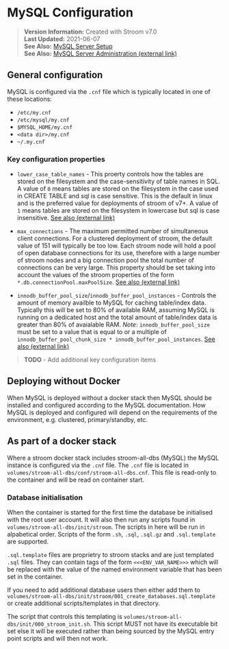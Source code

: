 # MySQL Configuration

> **Version Information:** Created with Stroom v7.0  
> **Last Updated:** 2021-06-07  
> **See Also:** [MySQL Server Setup](../version-5/mysql-server-setup.md)  
> **See Also:** [MySQL Server Administration (external link)](https://dev.mysql.com/doc/refman/8.0/en/server-administration.html)

## General configuration

MySQL is configured via the `.cnf` file which is typically located in one of these locations:

* `/etc/my.cnf`
* `/etc/mysql/my.cnf`
* `$MYSQL_HOME/my.cnf`
* `<data dir>/my.cnf`
* `~/.my.cnf`

### Key configuration properties

* `lower_case_table_names` - This proerty controls how the tables are stored on the filesystem and the case-sensitivity of table names in SQL.
  A value of `0` means tables are stored on the filesystem in the case used in CREATE TABLE and sql is case sensitive.
  This is the default in linux and is the preferred value for deployments of stroom of v7+.
  A value of `1` means tables are stored on the filesystem in lowercase but sql is case insensitive.
  [See also (external link)](https://dev.mysql.com/doc/refman/8.0/en/identifier-case-sensitivity.html)

* `max_connections` - The maximum permitted number of simultaneous client connections.
  For a clustered deployment of stroom, the default value of 151 will typically be too low.
  Each stroom node will hold a pool of open database connections for its use, therefore with a large number of stroom nodes and a big connection pool the total number of connections can be very large.
  This property should be set taking into account the values of the stroom properties of the form `*.db.connectionPool.maxPoolSize`.
  [See also (external link)](https://dev.mysql.com/doc/refman/8.0/en/connection-interfaces.html)

* `innodb_buffer_pool_size`/`innodb_buffer_pool_instances` - Controls the amount of memory availble to MySQL for caching table/index data.
  Typically this will be set to 80% of available RAM, assuming MySQL is running on a dedicated host and the total amount of table/index data is greater than 80% of avaialable RAM.
  _Note_: `innodb_buffer_pool_size` must be set to a value that is equal to or a multiple of `innodb_buffer_pool_chunk_size * innodb_buffer_pool_instances`.
  [See also (external link)](https://dev.mysql.com/doc/refman/8.0/en/innodb-buffer-pool-resize.html)

> **TODO** - Add additional key configuration items


## Deploying without Docker

When MySQL is deployed without a docker stack then MySQL should be installed and configured according to the MySQL documentation.
How MySQL is deployed and configured will depend on the requirements of the environment, e.g. clustered, primary/standby, etc.


## As part of a docker stack

Where a stroom docker stack includes stroom-all-dbs (MySQL) the MySQL instance is configured via the `.cnf` file.
The `.cnf` file is located in `volumes/stroom-all-dbs/conf/stroom-all-dbs.cnf`.
This file is read-only to the container and will be read on container start.

### Database initialisation

When the container is started for the first time the database be initialised with the root user account.
It will also then run any scripts found in `volumes/stroom-all-dbs/init/stroom`.
The scripts in here will be run in alpabetical order.
Scripts of the form `.sh`, `.sql`, `.sql.gz` and `.sql.template` are supported.

`.sql.template` files are proprietry to stroom stacks and are just templated `.sql` files.
They can contain tags of the form `<<<ENV_VAR_NAME>>>` which will be replaced with the value of the named environment variable that has been set in the container.

If you need to add additional database users then either add them to `volumes/stroom-all-dbs/init/stroom/001_create_databases.sql.template` or create additional scripts/templates in that directory.

The script that controls this templating is `volumes/stroom-all-dbs/init/000_stroom_init.sh`.
This script MUST not have its executable bit set else it will be executed rather than being sourced by the MySQL entry point scripts and will then not work.


